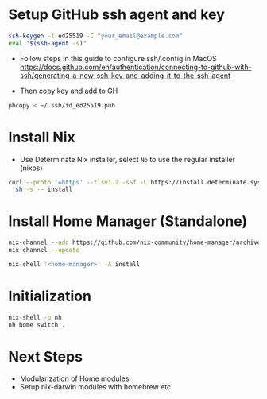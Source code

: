 # Setup GitHub ssh agent and key

```sh
ssh-keygen -t ed25519 -C "your_email@example.com"
eval "$(ssh-agent -s)"
```

- Follow steps in this guide to configure ssh/.config in MacOS
  https://docs.github.com/en/authentication/connecting-to-github-with-ssh/generating-a-new-ssh-key-and-adding-it-to-the-ssh-agent

- Then copy key and add to GH

```sh
pbcopy < ~/.ssh/id_ed25519.pub
```

# Install Nix

- Use Determinate Nix installer, select `No` to use the regular installer (nixos)

```sh
curl --proto '=https' --tlsv1.2 -sSf -L https://install.determinate.systems/nix | \
  sh -s -- install
```

# Install Home Manager (Standalone)

```sh
nix-channel --add https://github.com/nix-community/home-manager/archive/master.tar.gz home-manager
nix-channel --update

nix-shell '<home-manager>' -A install
```

# Initialization

```sh
nix-shell -p nh
nh home switch .
```

# Next Steps

- Modularization of Home modules
- Setup nix-darwin modules with homebrew etc
